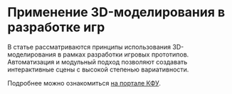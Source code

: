 # Применение 3D-моделирования в разработке игр

В статье рассматриваются принципы использования 3D-моделирования в рамках разработки игровых прототипов.  
Автоматизация и модульный подход позволяют создавать интерактивные сцены с высокой степенью вариативности.

Подробнее можно ознакомиться [на портале КФУ](https://repository.kpfu.ru/?p_id=302357).
